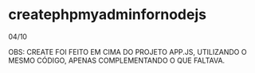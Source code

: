 # createphpmyadminfornodejs
04/10


OBS: CREATE FOI FEITO EM CIMA DO PROJETO APP.JS, UTILIZANDO O MESMO CÓDIGO, APENAS COMPLEMENTANDO O QUE FALTAVA. 
